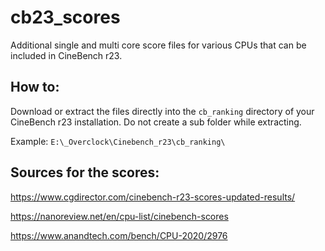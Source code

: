 # cb23_scores
Additional single and multi core score files for various CPUs that can be included in CineBench r23.

## How to:
Download or extract the files directly into the `cb_ranking` directory of your CineBench r23 installation. Do not create a sub folder while extracting.

Example: `E:\_Overclock\Cinebench_r23\cb_ranking\`

## Sources for the scores:
https://www.cgdirector.com/cinebench-r23-scores-updated-results/

https://nanoreview.net/en/cpu-list/cinebench-scores

https://www.anandtech.com/bench/CPU-2020/2976
